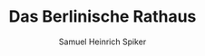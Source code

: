 ---
image: /assets/images/spiker/27a.jpg
author: Samuel Heinrich Spiker
artist: 
engraver: 
title: "Das Berlinische Rathaus"
subtitle: 
tags:
  - Town hall
layout: post
---